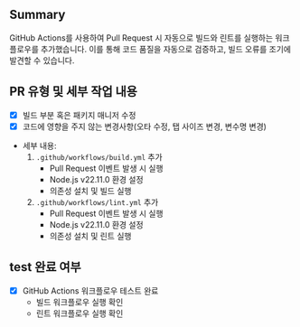 ## Summary
GitHub Actions를 사용하여 Pull Request 시 자동으로 빌드와 린트를 실행하는 워크플로우를 추가했습니다. 이를 통해 코드 품질을 자동으로 검증하고, 빌드 오류를 조기에 발견할 수 있습니다.

## PR 유형 및 세부 작업 내용
- [x] 빌드 부분 혹은 패키지 매니저 수정
- [x] 코드에 영향을 주지 않는 변경사항(오타 수정, 탭 사이즈 변경, 변수명 변경)

- 세부 내용:
  1. `.github/workflows/build.yml` 추가
     - Pull Request 이벤트 발생 시 실행
     - Node.js v22.11.0 환경 설정
     - 의존성 설치 및 빌드 실행
  2. `.github/workflows/lint.yml` 추가
     - Pull Request 이벤트 발생 시 실행
     - Node.js v22.11.0 환경 설정
     - 의존성 설치 및 린트 실행

## test 완료 여부
- [x] GitHub Actions 워크플로우 테스트 완료
  - 빌드 워크플로우 실행 확인
  - 린트 워크플로우 실행 확인
